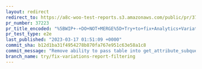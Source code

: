 ```yaml
---
layout: redirect
redirect_to: https://a8c-woo-test-reports.s3.amazonaws.com/public/pr/37223/e2e/index.html
pr_number: 37223
pr_title_encoded: "%5BWIP+-+DO+NOT+MERGE%5D+Try+to+fix+Analytics+Variations+filtering"
pr_test_type: e2e
last_published: "2023-03-17 01:51:09 +0000"
commit_sha: b12d1ba31f4954278b870fa767e951c63e58a1c8
commit_message: "Remove ability to pass table into get_attribute_subqueries since it s…"
branch_name: try/fix-variations-report-filtering
---
```

